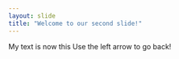 ```yaml
---
layout: slide
title: "Welcome to our second slide!"
---
```

My text is now this
Use the left arrow to go back!
